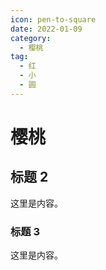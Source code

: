 ```yaml
---
icon: pen-to-square
date: 2022-01-09
category:
  - 樱桃
tag:
  - 红
  - 小
  - 圆
---
```


# 樱桃
<!-- more -->
## 标题 2

这里是内容。

### 标题 3

这里是内容。
